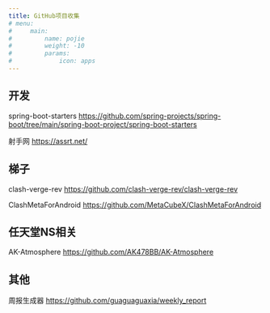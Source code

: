 ```yaml
---
title: GitHub项目收集
# menu:
#     main: 
#         name: pojie
#         weight: -10
#         params:
#             icon: apps
---
```


## 开发

spring-boot-starters <https://github.com/spring-projects/spring-boot/tree/main/spring-boot-project/spring-boot-starters>

射手网 <https://assrt.net/>


## 梯子

clash-verge-rev <https://github.com/clash-verge-rev/clash-verge-rev>

ClashMetaForAndroid <https://github.com/MetaCubeX/ClashMetaForAndroid>

## 任天堂NS相关

AK-Atmosphere <https://github.com/AK478BB/AK-Atmosphere>

## 其他

周报生成器 <https://github.com/guaguaguaxia/weekly_report>